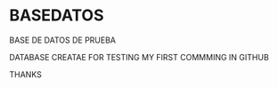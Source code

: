 # BASEDATOS
BASE DE DATOS DE PRUEBA

DATABASE CREATAE  FOR TESTING MY FIRST COMMMING IN GITHUB

THANKS
